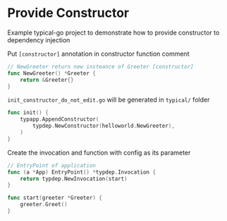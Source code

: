 # Provide Constructor

Example typical-go project to demonstrate how to provide constructor to dependency injection

Put `[constructor]` annotation in constructor function comment
```go
// NewGreeter return new insteance of Greeter [constructor]
func NewGreeter() *Greeter {
	return &Greeter{}
}
```

`init_constructor_do_not_edit.go` will be generated in `typical/` folder
```go
func init() {
	typapp.AppendConstructor(
		typdep.NewConstructor(helloworld.NewGreeter),
	)
}
```

Create the invocation and function with config as its parameter
```go
// EntryPoint of application
func (a *App) EntryPoint() *typdep.Invocation {
	return typdep.NewInvocation(start)
}

func start(greeter *Greeter) {
	greeter.Greet()
}
```